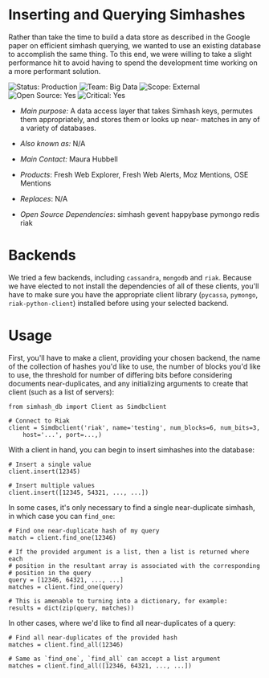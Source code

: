 Inserting and Querying Simhashes
================================
Rather than take the time to build a data store as described in the Google
paper on efficient simhash querying, we wanted to use an existing database
to accomplish the same thing. To this end, we were willing to take a slight
performance hit to avoid having to spend the development time working on a
more performant solution.

![Status: Production](https://img.shields.io/badge/status-production-green.svg?style=flat)
![Team: Big Data](https://img.shields.io/badge/team-big_data-green.svg?style=flat)
![Scope: External](https://img.shields.io/badge/scope-external-green.svg?style=flat)
![Open Source: Yes](https://img.shields.io/badge/open_source-MIT-green.svg?style=flat)
![Critical: Yes](https://img.shields.io/badge/critical-yes-red.svg?style=flat)

* *Main purpose:* A data access layer that takes Simhash keys,
permutes them appropriately, and stores them or looks up near-
matches in any of a variety of databases.

* *Also known as:* N/A

* *Main Contact:* Maura Hubbell

* *Products*: Fresh Web Explorer, Fresh Web Alerts, Moz Mentions,
OSE Mentions

* *Replaces*: N/A

* *Open Source Dependencies*:
simhash
gevent
happybase
pymongo
redis
riak

Backends
========
We tried a few backends, including `cassandra`, `mongodb` and `riak`. Because
we have elected to not install the dependencies of all of these clients, you'll
have to make sure you have the appropriate client library (`pycassa`,
`pymongo`, `riak-python-client`) installed before using your selected backend.

Usage
=====
First, you'll have to make a client, providing your chosen backend, the name
of the collection of hashes you'd like to use, the number of blocks you'd like
to use, the threshold for number of differing bits before considering
documents near-duplicates, and any initializing arguments to create that
client (such as a list of servers):

    from simhash_db import Client as Simdbclient

    # Connect to Riak
    client = Simdbclient('riak', name='testing', num_blocks=6, num_bits=3,
        host='...', port=...,)

With a client in hand, you can begin to insert simhashes into the database:

    # Insert a single value
    client.insert(12345)

    # Insert multiple values
    client.insert([12345, 54321, ..., ...])

In some cases, it's only necessary to find a single near-duplicate simhash, in
which case you can `find_one`:

    # Find one near-duplicate hash of my query
    match = client.find_one(12346)

    # If the provided argument is a list, then a list is returned where each
    # position in the resultant array is associated with the corresponding
    # position in the query
    query = [12346, 64321, ..., ...]
    matches = client.find_one(query)

    # This is amenable to turning into a dictionary, for example:
    results = dict(zip(query, matches))

In other cases, where we'd like to find all near-duplicates of a query:

    # Find all near-duplicates of the provided hash
    matches = client.find_all(12346)

    # Same as `find_one`, `find_all` can accept a list argument
    matches = client.find_all([12346, 64321, ..., ...])
